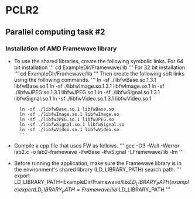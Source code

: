 # PCLR2
## Parallel computing task #2
### Installation of AMD Framewave library
- To use the shared libraries, create the following symbolic links.
        For 64 bit installation
        '''
            cd ExampleDir/Framewave/lib
        '''
        For 32 bit installation
        '''
            cd ExampleDir/Framewave/lib
        '''
        Then create the following soft links using the following commands. 
        '''
        ln -sf ./libfwBase.so.1.3.1 libfwBase.so.1
        ln -sf ./libfwImage.so.1.3.1 libfwImage.so.1
        ln -sf ./libfwJPEG.so.1.3.1 libfwJPEG.so.1
        ln -sf ./libfwSignal.so.1.3.1 libfwSignal.so.1
        ln -sf ./libfwVideo.so.1.3.1 libfwVideo.so.1

        ln -sf ./libfwBase.so.1 libfwBase.so
        ln -sf ./libfwImage.so.1 libfwImage.so
        ln -sf ./libfwJPEG.so.1 libfwJPEG.so
        ln -sf ./libfwSignal.so.1 libfwSignal.so
        ln -sf ./libfwVideo.so.1 libfwVideo.so
        '''
- Compile a cpp file that uses FW as follows.
'''
         gcc -O3 -Wall -Werror lab2.c -o lab2-framewave -lfwBase -lfwSignal -LFramewave/lib -lm
'''
- Before running the application, make sure the Framewave library is in the environment's shared library (LD_LIBRARY_PATH) search path.
'''
         export LD_LIBRARY_PATH=ExampleDir/Framewave/lib:$LD_LIBRARY_PATH
         (example)
         export LD_LIBRARY_PATH=Framewave/lib:$LD_LIBRARY_PATH
'''
